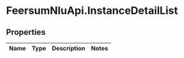 # FeersumNluApi.InstanceDetailList

## Properties
Name | Type | Description | Notes
------------ | ------------- | ------------- | -------------


